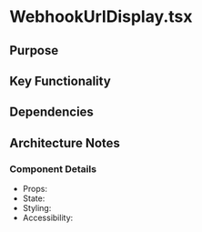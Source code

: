 # WebhookUrlDisplay.tsx

## Purpose

## Key Functionality

## Dependencies

## Architecture Notes

### Component Details
- Props: 
- State: 
- Styling: 
- Accessibility: 
